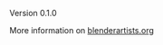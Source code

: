 Version 0.1.0

More information on <a href='http://blenderartists.org/forum/showthread.php?256145-Addon-Armature-Panel-0-0-8'>blenderartists.org</a>

